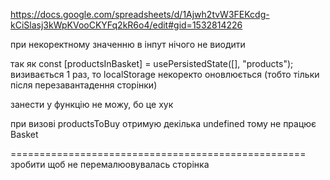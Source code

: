 https://docs.google.com/spreadsheets/d/1Ajwh2tvW3FEKcdg-kCiSlasj3kWpKVooCKYFq2kR6o4/edit#gid=1532814226

при некоректному значенню в інпут нічого не виодити

так як const [productsInBasket] = usePersistedState([], "products"); визивається 1 раз, то localStorage некоректо оновлюється (тобто тільки після перезавантадення сторінки)

занести у функцію не можу, бо це хук

при визові productsToBuy отримую декілька undefined тому не працює Basket

===================================================
зробити щоб не перемалюовувалась сторінка
